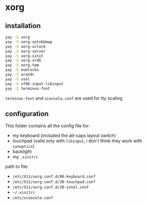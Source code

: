 # xorg

## installation

```bash
yay -S xorg
yay -S xorg-setxkbmap
yay -S xorg-xclock
yay -S xorg-server
yay -S xorg-xinit
yay -S xorg-xrdb
yay -S xorg-twm
yay -S numlockx
yay -S arandr
yay -S xsel
yay -S xf86-input-libinput
yay -S terminus-font
```

`terminus-font` and `vconsole.conf` are used for tty scaling

## configuration

This folder contains all the config file for:
- my keyboard (included the alt-caps layout switch)
- touchpad (valid only with `libinput`, i don't think they work with
  `synaptics`)
- backlight
- my `.xinitrc`

path to file:
- `/etc/X11/xorg.conf.d/00-keyboard.conf`
- `/etc/X11/xorg.conf.d/30-touchpad.conf`
- `/etc/X11/xorg.conf.d/20-intel.conf`
- `~/.xinitrc`
- `/etc/vconsole.conf`
